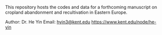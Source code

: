 This repository hosts the codes and data for a forthcoming manuscript on cropland abandonment and recultivation in Eastern Europe.

Author: Dr. He Yin 
Email: hyin3@kent.edu
https://www.kent.edu/node/he-yin
